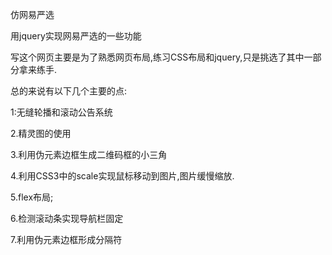 
仿网易严选


用jquery实现网易严选的一些功能

写这个网页主要是为了熟悉网页布局,练习CSS布局和jquery,只是挑选了其中一部分拿来练手.







总的来说有以下几个主要的点:

1:无缝轮播和滚动公告系统





2.精灵图的使用





3.利用伪元素边框生成二维码框的小三角



4.利用CSS3中的scale实现鼠标移动到图片,图片缓慢缩放.



5.flex布局;



6.检测滚动条实现导航栏固定



7.利用伪元素边框形成分隔符



